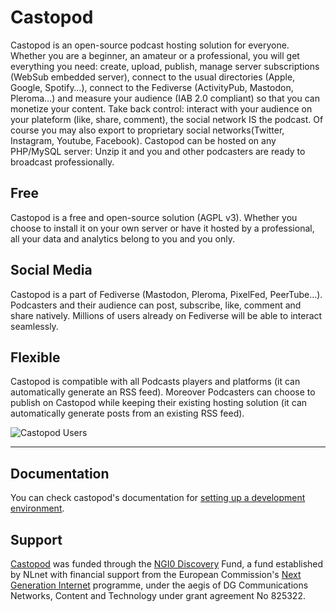 # Castopod

Castopod is an open-source podcast hosting solution for everyone. Whether you are a beginner, an amateur or a professional, you will get everything you need: create, upload, publish, manage server subscriptions (WebSub embedded server), connect to the usual directories (Apple, Google, Spotify…), connect to the Fediverse (ActivityPub, Mastodon, Pleroma…) and measure your audience (IAB 2.0 compliant) so that you can monetize your content. Take back control: interact with your audience on your plateform (like, share, comment), the social network IS the podcast. Of course you may also export to proprietary social networks(Twitter, Instagram, Youtube, Facebook). Castopod can be hosted on any PHP/MySQL server: Unzip it and you and other podcasters are ready to broadcast professionally.

## Free

Castopod is a free and open-source solution (AGPL v3). Whether you choose to install it on your own server or have it hosted by a professional, all your data and analytics belong to you and you only.

## Social Media

Castopod is a part of Fediverse (Mastodon, Pleroma, PixelFed, PeerTube…). Podcasters and their audience can post, subscribe, like, comment and share natively. Millions of users already on Fediverse will be able to interact seamlessly.

## Flexible

Castopod is compatible with all Podcasts players and platforms (it can automatically generate an RSS feed).
Moreover Podcasters can choose to publish on Castopod while keeping their existing hosting solution (it can automatically generate posts from an existing RSS feed).

![Castopod Users](https://podlibre.org/static/images/Business-31.svg)

---

## Documentation

You can check castopod's documentation for [setting up a development environment](./docs/setup-development.md).

## Support

[Castopod](https://nlnet.nl/project/Castopod/) was funded through the [NGI0 Discovery](https://nlnet.nl/discovery/) Fund, a fund established by NLnet with financial support from the European Commission's [Next Generation Internet](https://www.ngi.eu/) programme, under the aegis of DG Communications Networks, Content and Technology under grant agreement No 825322.
